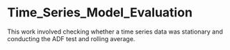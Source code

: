 # Time_Series_Model_Evaluation
This work involved checking whether a time series data was stationary and conducting the ADF test and rolling average.
